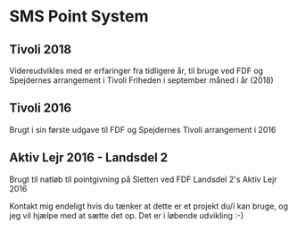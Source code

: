 # SMS Point System
## Tivoli 2018
Videreudvikles med er erfaringer fra tidligere år, til bruge ved FDF og Spejdernes arrangement i Tivoli Friheden i september måned i år (2018)
## Tivoli 2016
Brugt i sin første udgave til FDF og Spejdernes Tivoli arrangement i 2016
## Aktiv Lejr 2016 - Landsdel 2
Brugt til natløb til pointgivning på Sletten ved FDF Landsdel 2's Aktiv Lejr 2016

Kontakt mig endeligt hvis du tænker at dette er et projekt du/i kan bruge, og jeg vil hjælpe med at sætte det op. Det er i løbende udvikling :-)
